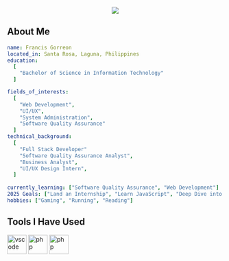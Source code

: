 <p align="center">
  <img src="https://capsule-render.vercel.app/api?text=Hello%20Everyone!&animation=twinkling&type=waving&color=gradient&height=200&fontSize=60"/>
</p>

## About Me

```yaml
name: Francis Gorreon
located_in: Santa Rosa, Laguna, Philippines
education:
  [
    "Bachelor of Science in Information Technology"
  ]

fields_of_interests:
  [
    "Web Development",
    "UI/UX",
    "System Administration",
    "Software Quality Assurance"
  ]
technical_background:
  [
    "Full Stack Developer"
    "Software Quality Assurance Analyst",
    "Business Analyst",
    "UI/UX Design Intern",
  ]
  
currently_learning: ["Software Quality Assurance", "Web Development"]
2025 Goals: ["Land an Internship", "Learn JavaScript", "Deep Dive into Software Testing"]
hobbies: ["Gaming", "Running", "Reading"]
```
## Tools I Have Used
<p align="left">
<img src="https://cdn.jsdelivr.net/gh/devicons/devicon/icons/vscode/vscode-original.svg" alt="vscode" width="45" height="45"/>
<img src="https://cdn.jsdelivr.net/gh/devicons/devicon/icons/php/php-original.svg](http://www.w3.org/TR/2001/REC-SVG-20010904/DTD/svg10.dtd" alt="php" width="45" height="45"/>
<img src="https://cdn.jsdelivr.net/gh/devicons/devicon/icons/php/php-original.svg" alt="php" width="45" height="45"/>
</p>
